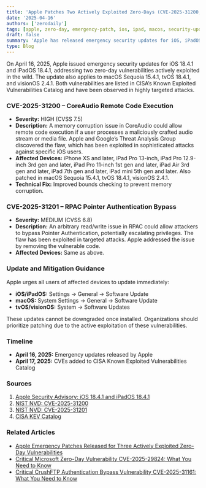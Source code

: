 ```yaml
---
title: 'Apple Patches Two Actively Exploited Zero-Days (CVE-2025-31200, CVE-2025-31201) – April 2025 Emergency Security Update'
date: '2025-04-16'
authors: ['zerodaily']
tags: [apple, zero-day, emergency-patch, ios, ipad, macos, security-update]
draft: false
summary: 'Apple has released emergency security updates for iOS, iPadOS, macOS, tvOS, and visionOS, patching two zero-day vulnerabilities (CVE-2025-31200, CVE-2025-31201) exploited in targeted attacks.'
type: Blog
---
```


On April 16, 2025, Apple issued emergency security updates for iOS 18.4.1 and iPadOS 18.4.1, addressing two zero-day vulnerabilities actively exploited in the wild. The update also applies to macOS Sequoia 15.4.1, tvOS 18.4.1, and visionOS 2.4.1. Both vulnerabilities are listed in CISA’s Known Exploited Vulnerabilities Catalog and have been observed in highly targeted attacks.

### CVE-2025-31200 – CoreAudio Remote Code Execution

- **Severity:** HIGH (CVSS 7.5)
- **Description:** A memory corruption issue in CoreAudio could allow remote code execution if a user processes a maliciously crafted audio stream or media file. Apple and Google’s Threat Analysis Group discovered the flaw, which has been exploited in sophisticated attacks against specific iOS users.
- **Affected Devices:** iPhone XS and later, iPad Pro 13-inch, iPad Pro 12.9-inch 3rd gen and later, iPad Pro 11-inch 1st gen and later, iPad Air 3rd gen and later, iPad 7th gen and later, iPad mini 5th gen and later. Also patched in macOS Sequoia 15.4.1, tvOS 18.4.1, visionOS 2.4.1.
- **Technical Fix:** Improved bounds checking to prevent memory corruption.

### CVE-2025-31201 – RPAC Pointer Authentication Bypass

- **Severity:** MEDIUM (CVSS 6.8)
- **Description:** An arbitrary read/write issue in RPAC could allow attackers to bypass Pointer Authentication, potentially escalating privileges. The flaw has been exploited in targeted attacks. Apple addressed the issue by removing the vulnerable code.
- **Affected Devices:** Same as above.

### Update and Mitigation Guidance

Apple urges all users of affected devices to update immediately:

- **iOS/iPadOS:** Settings → General → Software Update
- **macOS:** System Settings → General → Software Update
- **tvOS/visionOS:** System → Software Updates

These updates cannot be downgraded once installed. Organizations should prioritize patching due to the active exploitation of these vulnerabilities.

### Timeline

- **April 16, 2025:** Emergency updates released by Apple
- **April 17, 2025:** CVEs added to CISA Known Exploited Vulnerabilities Catalog

### Sources

1. [Apple Security Advisory: iOS 18.4.1 and iPadOS 18.4.1](https://support.apple.com/en-us/122282)
2. [NIST NVD: CVE-2025-31200](https://nvd.nist.gov/vuln/detail/CVE-2025-31200)
3. [NIST NVD: CVE-2025-31201](https://nvd.nist.gov/vuln/detail/CVE-2025-31201)
4. [CISA KEV Catalog](https://www.cisa.gov/known-exploited-vulnerabilities-catalog)

### Related Articles

- [Apple Emergency Patches Released for Three Actively Exploited Zero-Day Vulnerabilities](/blog/2025-04-08-apple-zero-days)
- [Critical Microsoft Zero-Day Vulnerability CVE-2025-29824: What You Need to Know](/blog/2025-04-08-microsoft-zero-day)
- [Critical CrushFTP Authentication Bypass Vulnerability CVE-2025-31161: What You Need to Know](/blog/2025-04-13-crushftp-vulnerability)
